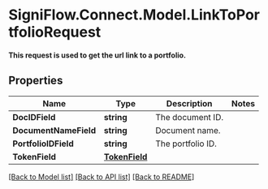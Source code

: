 # SigniFlow.Connect.Model.LinkToPortfolioRequest
#### This request is used to get the url link to a portfolio.

## Properties

Name | Type | Description | Notes
------------ | ------------- | ------------- | -------------
**DocIDField** | **string** | The document ID. | 
**DocumentNameField** | **string** | Document name. | 
**PortfolioIDField** | **string** | The portfolio ID. | 
**TokenField** | [**TokenField**](TokenField.md) |  | 

[[Back to Model list]](../README.md#documentation-for-models) [[Back to API list]](../README.md#documentation-for-api-endpoints) [[Back to README]](../README.md)

